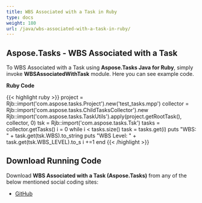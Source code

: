 ```yaml
---
title: WBS Associated with a Task in Ruby
type: docs
weight: 180
url: /java/wbs-associated-with-a-task-in-ruby/
---
```


## **Aspose.Tasks - WBS Associated with a Task**
To WBS Associated with a Task using **Aspose.Tasks Java for Ruby**, simply invoke **WBSAssociatedWithTask** module. Here you can see example code.

**Ruby Code**

{{< highlight ruby >}}
project = Rjb::import('com.aspose.tasks.Project').new('test_tasks.mpp')
collector = Rjb::import('com.aspose.tasks.ChildTasksCollector').new
Rjb::import('com.aspose.tasks.TaskUtils').apply(project.getRootTask(), collector, 0)
tsk = Rjb::import('com.aspose.tasks.Tsk')
tasks = collector.getTasks()
i = 0
while i < tasks.size()
    task = tasks.get(i)
    puts "WBS: " + task.get(tsk.WBS).to_string
    puts "WBS Level: " + task.get(tsk.WBS_LEVEL).to_s
    i +=1
end
{{< /highlight >}}

## **Download Running Code**
Download **WBS Associated with a Task (Aspose.Tasks)** from any of the below mentioned social coding sites:

- [GitHub](https://github.com/aspose-tasks/Aspose.Tasks-for-Java/blob/master/Plugins/Aspose_Tasks_Java_for_Ruby/lib/asposetasksjava/Tasks/wbsassociatedwithtask.rb)

